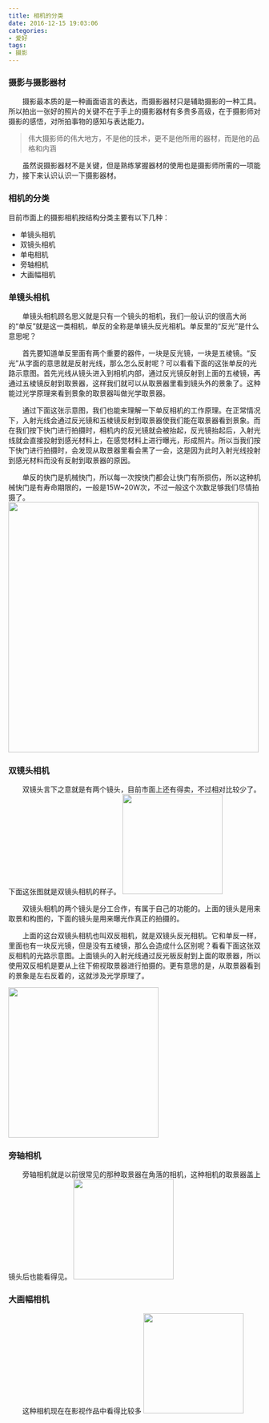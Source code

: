 ```yaml
---
title: 相机的分类
date: 2016-12-15 19:03:06
categories:
- 爱好
tags:
- 摄影
---
```

### 摄影与摄影器材
&emsp;&emsp;摄影最本质的是一种画面语言的表达，而摄影器材只是辅助摄影的一种工具。所以拍出一张好的照片的关键不在于手上的摄影器材有多贵多高级，在于摄影师对摄影的感悟，对所拍事物的感知与表达能力。

> 伟大摄影师的伟大地方，不是他的技术，更不是他所用的器材，而是他的品格和内涵
<!-- more -->

&emsp;&emsp;虽然说摄影器材不是关键，但是熟练掌握器材的使用也是摄影师所需的一项能力，接下来认识认识一下摄影器材。

### 相机的分类
目前市面上的摄影相机按结构分类主要有以下几种：
* 单镜头相机
* 双镜头相机
* 单电相机
* 旁轴相机
* 大画幅相机

### 单镜头相机
&emsp;&emsp;单镜头相机顾名思义就是只有一个镜头的相机，我们一般认识的很高大尚的“单反”就是这一类相机，单反的全称是单镜头反光相机。单反里的“反光”是什么意思呢？

&emsp;&emsp;首先要知道单反里面有两个重要的器件，一块是反光镜，一块是五棱镜。“反光”从字面的意思就是反射光线，那么怎么反射呢？可以看看下面的这张单反的光路示意图。首先光线从镜头进入到相机内部，通过反光镜反射到上面的五棱镜，再通过五棱镜反射到取景器，这样我们就可以从取景器里看到镜头外的景象了。这种能过光学原理来看到景象的取景器叫做光学取景器。

&emsp;&emsp;通过下面这张示意图，我们也能来理解一下单反相机的工作原理。在正常情况下，入射光线会通过反光镜和五棱镜反射到取景器使我们能在取景器看到景象。而在我们按下快门进行拍摄时，相机内的反光镜就会被抬起，反光镜抬起后，入射光线就会直接投射到感光材料上，在感觉材料上进行曝光，形成照片。所以当我们按下快门进行拍摄时，会发现从取景器里看会黑了一会，这是因为此时入射光线投射到感光材料而没有反射到取景器的原因。

&emsp;&emsp;单反的快门是机械快门，所以每一次按快门都会让快门有所损伤，所以这种机械快门是有寿命期限的，一般是15W~20W次，不过一般这个次数足够我们尽情拍摄了。
<img src="/images/Classification of cameras/Single reflective.jpg" width=500 height=500 />

### 双镜头相机
&emsp;&emsp;双镜头言下之意就是有两个镜头，目前市面上还有得卖，不过相对比较少了。下面这张图就是双镜头相机的样子。
<img src="/images/Classification of cameras/Double lens.jpg" width=200 height=200 />

&emsp;&emsp;双镜头相机的两个镜头是分工合作，有属于自己的功能的。上面的镜头是用来取景和构图的，下面的镜头是用来曝光作真正的拍摄的。

&emsp;&emsp;上面的这台双镜头相机也叫双反相机，就是双镜头反光相机。它和单反一样，里面也有一块反光镜，但是没有五棱镜，那么会造成什么区别呢？看看下面这张双反相机的光路示意图。上面镜头的入射光线通过反光板反射到上面的取景器，所以使用双反相机是要从上往下俯视取景器进行拍摄的。更有意思的是，从取景器看到的景象是左右反着的，这就涉及光学原理了。

<img src="/images/Classification of cameras/Double reflective.jpg" width=300 height=300 />

### 旁轴相机
&emsp;&emsp;旁轴相机就是以前很常见的那种取景器在角落的相机，这种相机的取景器盖上镜头后也能看得见。
<img src="/images/Classification of cameras/Side-by-side camera.jpg" width=200 height=200 />

### 大画幅相机
&emsp;&emsp;这种相机现在在影视作品中看得比较多
<img src="/images/Classification of cameras/Big frame.jpg" width=200 height=200 />
